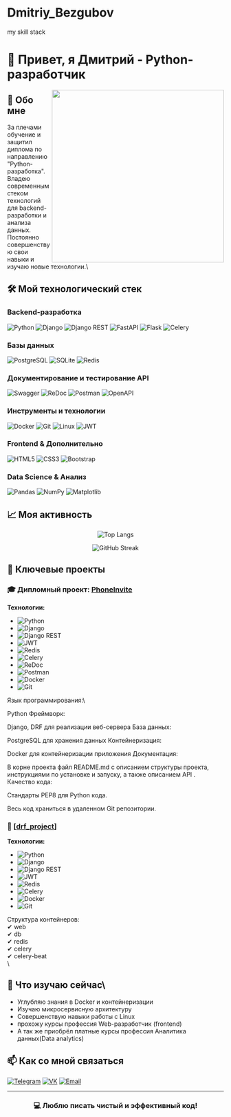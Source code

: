 # Dmitriy_Bezgubov
my skill stack

# 👋 Привет, я Дмитрий - Python-разработчик

<img align="right" width="400" src="https://github-readme-stats.vercel.app/api?username=Lazarus-Phoenix&show_icons=true&theme=radical" />

## 🚀 Обо мне

 За плечами обучение и защитил диплома по направлению "Python-разработка". \
 Владею современным стеком технологий для backend-разработки и анализа данных. \
 Постоянно совершенствую свои навыки и изучаю новые технологии.\

## 🛠 Мой технологический стек

### **Backend-разработка**
![Python](https://img.shields.io/badge/Python-3776AB?style=for-the-badge&logo=python&logoColor=white)
![Django](https://img.shields.io/badge/Django-092E20?style=for-the-badge&logo=django&logoColor=white)
![Django REST](https://img.shields.io/badge/Django_REST-ff1709?style=for-the-badge&logo=django&logoColor=white)
![FastAPI](https://img.shields.io/badge/FastAPI-009688?style=for-the-badge&logo=fastapi&logoColor=white)
![Flask](https://img.shields.io/badge/Flask-000000?style=for-the-badge&logo=flask&logoColor=white)
![Celery](https://img.shields.io/badge/Celery-37814A?style=for-the-badge&logo=celery&logoColor=white)

### **Базы данных**
![PostgreSQL](https://img.shields.io/badge/PostgreSQL-316192?style=for-the-badge&logo=postgresql&logoColor=white)
![SQLite](https://img.shields.io/badge/SQLite-07405E?style=for-the-badge&logo=sqlite&logoColor=white)
![Redis](https://img.shields.io/badge/Redis-DC382D?style=for-the-badge&logo=redis&logoColor=white)

### **Документирование и тестирование API**
![Swagger](https://img.shields.io/badge/Swagger-85EA2D?style=for-the-badge&logo=swagger&logoColor=black)
![ReDoc](https://img.shields.io/badge/ReDoc-2A2A2A?style=for-the-badge)
![Postman](https://img.shields.io/badge/Postman-FF6C37?style=for-the-badge&logo=postman&logoColor=white)
![OpenAPI](https://img.shields.io/badge/OpenAPI-6BA539?style=for-the-badge&logo=openapi&logoColor=white)

### **Инструменты и технологии**
![Docker](https://img.shields.io/badge/Docker-2496ED?style=for-the-badge&logo=docker&logoColor=white)
![Git](https://img.shields.io/badge/Git-F05032?style=for-the-badge&logo=git&logoColor=white)
![Linux](https://img.shields.io/badge/Linux_Mint-87CF3E?style=for-the-badge&logo=linux-mint&logoColor=white)
![JWT](https://img.shields.io/badge/JWT-000000?style=for-the-badge&logo=json-web-tokens&logoColor=white)

### **Frontend & Дополнительно**
![HTML5](https://img.shields.io/badge/HTML5-E34F26?style=for-the-badge&logo=html5&logoColor=white)
![CSS3](https://img.shields.io/badge/CSS3-1572B6?style=for-the-badge&logo=css3&logoColor=white)
![Bootstrap](https://img.shields.io/badge/Bootstrap-7952B3?style=for-the-badge&logo=bootstrap&logoColor=white)

### **Data Science & Анализ**
![Pandas](https://img.shields.io/badge/Pandas-150458?style=for-the-badge&logo=pandas&logoColor=white)
![NumPy](https://img.shields.io/badge/NumPy-013243?style=for-the-badge&logo=numpy&logoColor=white)
![Matplotlib](https://img.shields.io/badge/Matplotlib-11557c?style=for-the-badge&logo=python&logoColor=white)

## 📈 Моя активность

<div align="center">
  
![Top Langs](https://github-readme-stats.vercel.app/api/top-langs/?username=Lazarus-Phoenix&layout=compact&theme=radical)

![GitHub Streak](https://github-readme-streak-stats.herokuapp.com/?user=Lazarus-Phoenix&theme=radical)

</div>

## 💼 Ключевые проекты

### 🎓 Дипломный проект: [PhoneInvite](https://github.com/Lazarus-Phoenix/PhoneInvite/tree/develop)
**Технологии:**
* ![Python](https://img.shields.io/badge/Python-3776AB?style=for-the-badge&logo=python&logoColor=white)
* ![Django](https://img.shields.io/badge/Django-092E20?style=for-the-badge&logo=django&logoColor=white)
* ![Django REST](https://img.shields.io/badge/Django_REST-ff1709?style=for-the-badge&logo=django&logoColor=white)
* ![JWT](https://img.shields.io/badge/JWT-000000?style=for-the-badge&logo=json-web-tokens&logoColor=white)
* ![Redis](https://img.shields.io/badge/Redis-DC382D?style=for-the-badge&logo=redis&logoColor=white)
* ![Celery](https://img.shields.io/badge/Celery-37814A?style=for-the-badge&logo=celery&logoColor=white)
* ![ReDoc](https://img.shields.io/badge/ReDoc-2A2A2A?style=for-the-badge)
* ![Postman](https://img.shields.io/badge/Postman-FF6C37?style=for-the-badge&logo=postman&logoColor=white)
* ![Docker](https://img.shields.io/badge/Docker-2496ED?style=for-the-badge&logo=docker&logoColor=white)
* ![Git](https://img.shields.io/badge/Git-F05032?style=for-the-badge&logo=git&logoColor=white)

Язык программирования:\

Python
Фреймворк:

Django, DRF для реализации веб-сервера
База данных:

PostgreSQL для хранения данных
Контейнеризация:

Docker для контейнеризации приложения
Документация:

В корне проекта файл README.md с описанием структуры проекта, инструкциями по установке и запуску, а также описанием API .
Качество кода:

Стандарты PEP8 для Python кода.

Весь код храниться в удаленном Git репозитории.

### 🔧 [[drf_project](https://github.com/Lazarus-Phoenix/drf_project/tree/feature1)]
**Технологии:**
* ![Python](https://img.shields.io/badge/Python-3776AB?style=for-the-badge&logo=python&logoColor=white)
* ![Django](https://img.shields.io/badge/Django-092E20?style=for-the-badge&logo=django&logoColor=white)
* ![Django REST](https://img.shields.io/badge/Django_REST-ff1709?style=for-the-badge&logo=django&logoColor=white)
* ![JWT](https://img.shields.io/badge/JWT-000000?style=for-the-badge&logo=json-web-tokens&logoColor=white)
* ![Redis](https://img.shields.io/badge/Redis-DC382D?style=for-the-badge&logo=redis&logoColor=white)
* ![Celery](https://img.shields.io/badge/Celery-37814A?style=for-the-badge&logo=celery&logoColor=white)
* ![Docker](https://img.shields.io/badge/Docker-2496ED?style=for-the-badge&logo=docker&logoColor=white)
* ![Git](https://img.shields.io/badge/Git-F05032?style=for-the-badge&logo=git&logoColor=white)

Структура контейнеров:\
✔ web\
✔ db\
✔ redis\
✔ celery\
✔ celery-beat\
\
## 🌱 Что изучаю сейчас\

- Углубляю знания в Docker и контейнеризации
- Изучаю микросервисную архитектуру
- Совершенствую навыки работы с Linux
- прохожу курсы профессия Web-разработчик (frontend)
- А так же приобрёл платные курсы  профессия Аналитика данных(Data analytics)

## 📫 Как со мной связаться

[![Telegram](https://img.shields.io/badge/Telegram-2CA5E0?style=for-the-badge&logo=telegram&logoColor=white)]([https://t.me/your_username](https://t.me/Dmitriy_Bezgubov))
[![VK](https://img.shields.io/badge/VK-0077FF?style=for-the-badge&logo=vk&logoColor=white)](https://[vk.com/your_profile](https://vk.com/dmitriy_iwanovich))
[![Email](https://img.shields.io/badge/Email-D14836?style=for-the-badge&logo=gmail&logoColor=white)](mailto:dmitrij-bezgubov@yandex.ru)

---

<div align="center">
  
### 💻 Люблю писать чистый и эффективный код!
  
</div>

